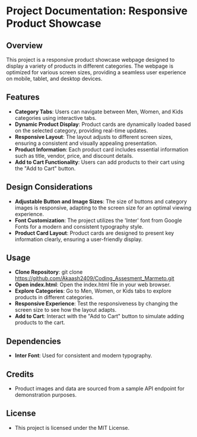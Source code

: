 # Project Documentation: Responsive Product Showcase


## Overview 

This project is a responsive product showcase webpage designed to display a variety of products in different categories. The webpage is optimized for various screen sizes, providing a seamless user experience on mobile, tablet, and desktop devices.

## Features

* __Category Tabs__: Users can navigate between Men, Women, and Kids categories using interactive tabs. 
* __Dynamic Product Display__: Product cards are dynamically loaded based on the selected category, providing real-time updates. 
* __Responsive Layout__: The layout adjusts to different screen sizes, ensuring a consistent and visually appealing presentation. 
* __Product Information__: Each product card includes essential information such as title, vendor, price, and discount details. 
* __Add to Cart Functionality__: Users can add products to their cart using the "Add to Cart" button. 

## Design Considerations 

* __Adjustable Button and Image Sizes__: The size of buttons and category images is responsive, adapting to the screen size for an optimal viewing experience. 
* __Font Customization__: The project utilizes the 'Inter' font from Google Fonts for a modern and consistent typography style. 
* __Product Card Layout__: Product cards are designed to present key information clearly, ensuring a user-friendly display. 

## Usage

* __Clone Repository__:  git clone https://github.com/Akaash2409/Coding_Assesment_Marmeto.git
* __Open index.html__: Open the index.html file in your web browser. 
* __Explore Categories__: Go to Men, Women, or Kids tabs to explore products in different categories. 
* __Responsive Experience__: Test the responsiveness by changing the screen size to see how the layout adapts. 
* __Add to Cart__: Interact with the "Add to Cart" button to simulate adding products to the cart. 

## Dependencies 

* __Inter Font__: Used for consistent and modern typography. 

## Credits 

* Product images and data are sourced from a sample API endpoint for demonstration purposes. 

## __License__ 

* This project is licensed under the MIT License.
